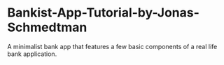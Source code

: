 # Bankist-App-Tutorial-by-Jonas-Schmedtman
A minimalist bank app that features a few basic components of  a real life bank application.
